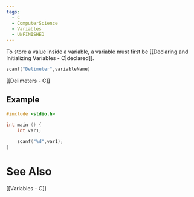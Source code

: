 ```yaml
---
tags:
  - C
  - ComputerScience
  - Variables
  - UNFINISHED
---
```

To store a value inside a variable, a variable must first be [[Declaring and Initializing Variables - C|declared]].
```c showlinenumbers
scanf("Delimeter",variableName)
```
[[Delimeters - C]]

## Example
```c showlinenumbers
#include <stdio.h>

int main () {
	int var1;
	
	scanf("%d",var1);
}
```

# See Also
[[Variables - C]]